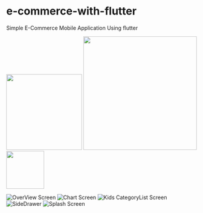 # e-commerce-with-flutter
Simple E-Commerce Mobile Application Using flutter

<img src="e_commerce%20screenshots/overView.png" width="200">
<img src="e_commerce%20screenshots/chart.png" width="300">
<img src="e_commerce%20screenshots/categoryList.png" width="100">

![OverView Screen](e_commerce%20screenshots/overView.png)
![Chart Screen](e_commerce%20screenshots/chart.jpg)
![Kids CategoryList Screen](e_commerce%20screenshots/categoryList.jpg)
![SideDrawer](e_commerce%20screenshots/sideDrawer.jpg)
![Splash Screen](e_commerce%20screenshots/splashScreen.jpg)
